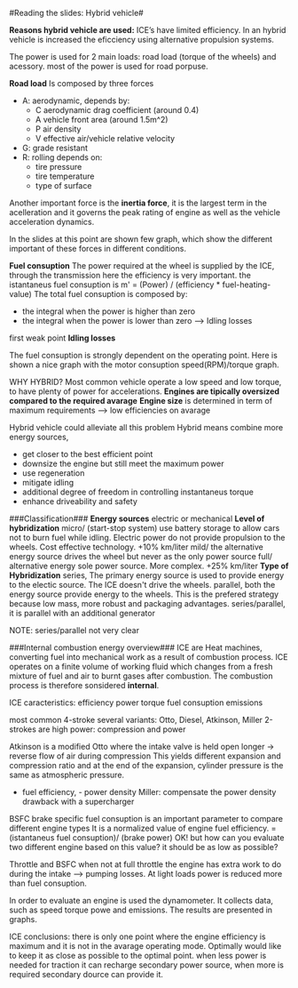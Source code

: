 #Reading the slides: Hybrid vehicle#

**Reasons hybrid vehicle are used:**
ICE’s have limited efficiency.
In an hybrid vehicle is increased the eficciency using alternative propulsion systems.

The power is used for 2 main loads: road load (torque of the wheels) and acessory.
most of the power is used for road porpuse.

**Road load**
Is composed by three forces
- A: aerodynamic, depends by:
    - C aerodynamic drag coefficient (around 0.4)
    - A vehicle front area (around 1.5m^2)
    - P air density
    - V effective air/vehicle relative velocity
- G: grade resistant
- R: rolling depends on:
    - tire pressure
    - tire temperature
    - type of surface

Another important force is the **inertia force**, it is the largest 
term in the acelleration and it governs the peak rating of engine as well as the vehicle
acceleration dynamics.

In the slides at this point are shown few graph, which show the different important of
these forces in different conditions.

**Fuel consuption**
The power required at the wheel is supplied by the ICE, through the transmission
here the efficiency is very important.
the istantaneus fuel consuption is m' = (Power) / (efficiency * fuel-heating-value)
The total fuel consuption is composed by:
- the integral when the power is higher than zero
- the integral when the power is lower than zero --> Idling losses

first weak point **Idling losses** 

The fuel consuption is strongly dependent on the operating point.
Here is shown a nice graph with the motor consuption speed(RPM)/torque graph.


WHY HYBRID?
Most common vehicle operate a low speed and low torque, to have plenty 
of power for accelerations. **Engines are tipically oversized compared to the required avarage**
**Engine size**
is determined in term of maximum requirements
--> low efficiencies on avarage

Hybrid vehicle could alleviate all this problem
Hybrid means combine more energy sources,
- get closer to the best efficient point
- downsize the engine but still meet the maximum power
- use regeneration
- mitigate idling 
- additional degree of freedom in controlling instantaneus torque
- enhance driveability and safety

###Classification###
**Energy sources**
electric or mechanical
**Level of hybridization**
micro/ (start-stop system) use battery storage to allow cars not to burn fuel 
while idling. Electric power do not provide propulsion to the wheels. 
Cost effective technology. +10% km/liter
mild/ the alternative energy source drives the wheel but never as the only power source
full/ alternative energy sole power source. More complex. +25% km/liter
**Type of Hybridization**
series, The primary energy source is used to provide energy to the electic source.
The ICE doesn't drive the wheels.
parallel, both the energy source provide energy to the wheels. 
This is the prefered strategy because low mass, more robust and packaging advantages.
series/parallel, it is parallel with an additional generator

NOTE: series/parallel not very clear

###Internal combustion energy overview###
ICE are Heat machines, converting fuel into mechanical work as a result of combustion process.
ICE operates on a finite volume of working fluid which changes from a fresh mixture of fuel and air to burnt gases after combustion. The combustion process is therefore sonsidered **internal**.

ICE caracteristics:
efficiency
power
torque
fuel consuption
emissions

most common 4-stroke several variants: Otto, Diesel, Atkinson, Miller
2-strokes are high power: compression and power

Atkinson
is a modified Otto where the intake valve is held open longer -> reverse flow of air during compression
This yields different expansion and compression ratio and at the end of the expansion, cylinder pressure is the same as atmospheric pressure.
+ fuel efficiency, - power density
Miller:
compensate the power density drawback with a supercharger

BSFC brake specific fuel consuption
is an important parameter to compare different engine types
It is a normalized value of engine fuel efficiency.
 = (istantaneus fuel consuption)/ (brake power)
OK! but how can you evaluate two different engine based on this value? it should be as low as possible?

Throttle and BSFC
when not at full throttle the engine has extra work to do during the intake --> pumping losses.
At light loads power is reduced more than fuel consuption.

In order to evaluate an engine is used the dynamometer. It collects data, such as speed torque powe and emissions. The results are presented in graphs.


ICE conclusions:
there is only one point where the engine efficiency is maximum and it is not in the avarage operating mode.
Optimally would like to keep it as close as possible to the optimal point. when less power is needed for traction it can recharge secondary power source, when more is required secondary dource can provide it.
